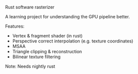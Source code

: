 Rust software rasterizer

A learning project for understanding the GPU pipeline better.

Features:
 * Vertex & fragment shader (in rust)
 * Perspective correct interpolation (e.g. texture coordinates)
 * MSAA
 * Triangle clipping & reconstruction
 * Bilinear texture filtering

Note: Needs nightly rust

